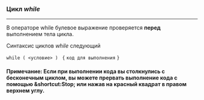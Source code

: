 ### Цикл *while*
***
В операторе while булевое выражение проверяется **перед** выполнением тела цикла.

Синтаксис циклов *while* следующий

`while ( <условие> ) `
`{`
`код для выполнения`
`}`

#### Примечание: Если при выполнении кода вы столкнулись с бесконечным циклом, вы можете прервать выполнение кода с помощью &shortcut:Stop; или нажав на красный квадрат в правом верхнем углу.